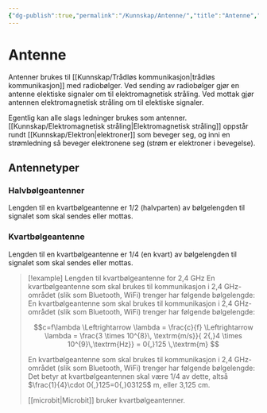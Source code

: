```yaml
---
{"dg-publish":true,"permalink":"/Kunnskap/Antenne/","title":"Antenne","tags":["naturfag","fysikk"]}
---
```



# Antenne
Antenner brukes til [[Kunnskap/Trådløs kommunikasjon\|trådløs kommunikasjon]] med radiobølger. Ved sending av radiobølger gjør en antenne elektiske signaler om til elektromagnetisk stråling. Ved mottak gjør antennen elektromagnetisk stråling om til elektiske signaler.

Egentlig kan alle slags ledninger brukes som antenner. [[Kunnskap/Elektromagnetisk stråling\|Elektromagnetisk stråling]] oppstår rundt [[Kunnskap/Elektron\|elektroner]] som beveger seg, og inni en strømledning så beveger elektronene seg (strøm er elektroner i bevegelse).

## Antennetyper

### Halvbølgeantenner
Lengden til en kvartbølgeantenne er 1/2 (halvparten) av bølgelengden til signalet som skal sendes eller mottas.

### Kvartbølgeantenne
Lengden til en kvartbølgeantenne er 1/4 (en kvart) av bølgelengden til signalet som skal sendes eller mottas.

>[!example] Lengden til kvartbølgeantenne for 2,4 GHz
>En kvartbølgeantenne som skal brukes til kommunikasjon i 2,4 GHz-området (slik som Bluetooth, WiFi) trenger har følgende bølgelengde:
>En kvartbølgeantenne som skal brukes til kommunikasjon i 2,4 GHz-området (slik som Bluetooth, WiFi) trenger har følgende bølgelengde: 
>
>$$c=f\lambda \Leftrightarrow \lambda = \frac{c}{f} \Leftrightarrow \lambda = \frac{3 \times 10^{8}\, \textrm{m/s}}{ 2{,}4 \times 10^{9}\,\textrm{Hz}} = 0{,}125 \,\textrm{m} $$
>
>En kvartbølgeantenne som skal brukes til kommunikasjon i 2,4 GHz-området (slik som Bluetooth, WiFi) trenger har følgende bølgelengde:
>Det betyr at kvartbølgeantennen skal være 1/4 av dette, altså $\frac{1}{4}\cdot 0{,}125=0{,}03125$ m, eller 3,125 cm.
>
> [[microbit\|Microbit]] bruker kvartbølgeantenner.
